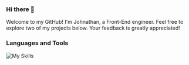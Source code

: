 ### Hi there 👋

Welcome to my GitHub! I'm Johnathan, a Front-End engineer. Feel free to explore two of my projects below. Your feedback is greatly appreciated!

### Languages and Tools
![My Skills](https://skillicons.dev/icons?i=ts,js,html,css,react,vue,next,nuxt,supabase,firebase,vite,graphql)

<!--
**imjohnathan/imjohnathan** is a ✨ _special_ ✨ repository because its `README.md` (this file) appears on your GitHub profile.

Here are some ideas to get you started:

- 🔭 I’m currently working on ...
- 🌱 I’m currently learning ...
- 👯 I’m looking to collaborate on ...
- 🤔 I’m looking for help with ...
- 💬 Ask me about ...
- 📫 How to reach me: ...
- 😄 Pronouns: ...
- ⚡ Fun fact: ...
-->
